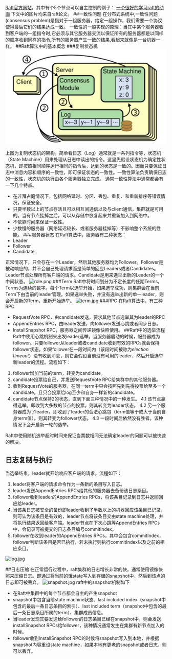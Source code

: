 [Raft官方网站](https://raft.github.io/)，其中有个5个节点可以自主控制的例子：
[一个很好的学习raft的动画](http://thesecretlivesofdata.com/raft/)
下文中的图片均来自raft论文。
##一致性问题
在分布式系统中,一致性问题(consensus problem)是指对于一组服务器，给定一组操作，我们需要一个协议使得最后它们的结果达成一致。
一致性的一般实现的原理：当其中某个服务器收到客户端的一组指令时,它必须与其它服务器交流以保证所有的服务器都是以同样的顺序收到同样的指令,所有的服务器产生一致的结果,看起来就像是一台机器一样。
##Raft算法中的基本概念
###复制状态机
![statemachine.jpg](/images/statemachine.jpg)

上图为复制状态机的架构。简单看日志（Log）通常就是一系列指令等，状态机（State Machine）用来处理从日志中读出的指令。这里先假设状态机为确定性状态机，即按照相同顺序运行相同的指令后，达到的状态是一致的。因而只要保证日志中消息内容和顺序的一致性，即可保证状态的一致性。一致性算法负责确保日志的一致性，状态机的执行由各个服务器独立完成。
通常一致性算法中通常都会有一下几个特点。
- 在非拜占庭情况下，包括网络延时、分区、丢包、重复、和重新排序等错误情况，保证安全。
- 只要半数以上的节点存活且可以相互间通信以及与client通信，集群就是可用的。当有节点挂掉之后，可以从存储中恢复起来并重新加入到网络中。
- 不依靠时间来保证一致性。
- 少数慢的服务器（网络延迟较长、或者服务器挂掉等）不影响整个系统的性能。
###服务器状态
在Raft算法中，服务器有三种状态：
- Leader
- Follower
- Candidate

正常情况下，只会存在一个Leader，然后其他服务器均为Follower。Follower是被动响应的，并不会自己处理请求而是简单的回应Leaders或者Candidates。Leader节点处理所有客户端的请求。Candidate是用来选举出新的Leader的一个中间状态。
![role.png](https://upload-images.jianshu.io/upload_images/9290815-50c3b2e63af860c0.png?imageMogr2/auto-orient/strip%7CimageView2/2/w/1240)
###Term
Raft中将时间划分为不定长度的任期Terms，Terms为连续的数字。每个Term以选举开始，如果选举成功，则集群会在当前Term下由当前的leader管理。如果选举失败，并没有选举出新的单一leader，则会开启新的Term，重新开始选举。
![term.jpg](https://upload-images.jianshu.io/upload_images/9290815-eaa8da8e0486b04d.jpg?imageMogr2/auto-orient/strip%7CimageView2/2/w/1240)
###RPC
在Raft算法中，有三种RPC
- RequestVote RPC，由candidate发送，要求其他节点选举其为leader的RPC
- AppendEntries RPC，由leader发送，向follower发送心跳或者同步日志。
- InstallSnapshot RPC，服务器之间传递镜像快照使用。
##Raft中的选举流程
Raft中使用心跳机制来出发leader选举。当服务器启动的时候，服务器成为follower。只要follower从leader或者candidate收到有效的RPCs就会保持follower状态。如果follower在一段时间内（该段时间被称为*election timeout*）没有收到消息，则它会假设当前没有可用的leader，然后开启选举新leader的流程。流程如下：
1. follower增加当前的term，转变为candidate。
2. candidate投票给自己，并发送RequestVote RPC给集群中的其他服务器。
3. 收到RequestVote的服务器，在同一term中只会按照先到先得投票给至多一个candidate。且只会投票给log至少和自身一样新的candidate。
4. candidate节点保持2的状态，直到下面三种情况中的一种发生。
4.1 该节点赢得选举。即收到大多数的节点的投票。则其转变为leader状态。
4.2 另一个服务器成为了leader。即收到了leader的合法心跳包（term值等于或大于当前自身term值）。则其转变为follower状态。
4.3 一段时间后依然没有胜者。该种情况下会开启新一轮的选举。

Raft中使用随机选举超时时间来保证当票数相同无法确定leader的问题可以被快速的解决。
## 日志复制与执行
当选举结束，leader就开始响应客户端的请求。流程如下：
1. leader将客户端的请求命令作为一条新的条目写入日志。
2. leader发送AppendEntries RPCs给其他的服务器去备份该日志条目。
3. follower收到leader的AppendEntries RPCs，将该条目记录到日志并返回回应给leader。
4. 当该条日志被安全的备份即leader收到了半数以上的机器回应该条目已记录，则可认为该条目是有效的，leader节点将该条目交由state machine处理，并将执行结果返回给客户端。leader节点在下次心跳等AppendEntries RPCs中，会记录可被提交的日志条目编号commitIndex。
5. follower在收到leader的AppendEntries RPCs，其中会包含commitIndex，follower判断该条目是否已执行，若未执行则执行commitIndex以及之前的相应条目。

![log.jpg](https://upload-images.jianshu.io/upload_images/9290815-bd288485bf021f51.jpg?imageMogr2/auto-orient/strip%7CimageView2/2/w/1240)

##日志压缩
在正常运行过程中，raft集群的日志增长非常的快。通常使用镜像快照来压缩日志。即通过将当前的饿state写入到存储的snapshot中，然后到该点的日志即可被丢弃。
![snapshot.jpg](https://upload-images.jianshu.io/upload_images/9290815-b3ba7cf097bbda2a.jpg?imageMogr2/auto-orient/strip%7CimageView2/2/w/1240)
raft中的snapshot机制如下
- 在Raft中集群中的每个节点都会自主的产生snapshot
- snapshot中包含当前state machine状态、last included index（snapshot中包含的最后一条日志条目的索引）、last included term（snapshot中包含的最后一条日志条目所属的term）、集群成员信息。
- 当leader发现其要发送给follower的日志条目已经在snapshot中，则会发送installSnapshot RPCs给follower，该种情况通常发生在集群有新节点加入的时候。
- follower收到InstallSnapshot RPC的时候将snapshot写入到本地，并根据snapshot内容重设state machine，如果本地有更老的snapshot或者日志，则可以丢弃。
